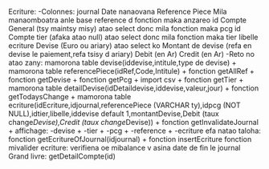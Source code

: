 Ecriture:
    -Colonnes:
        journal
        Date nanaovana 
        Reference Piece Mila manaomboatra anle base reference d fonction maka anzareo
        id Compte General (tsy maintsy misy) atao select donc mila fonction maka pcg
        id Compte tier (afaka atao null) atao select donc mila fonction maka tier
        libelle ecriture
        Devise (Euro ou ariary) atao select ko 
        Montant de devise (refa en devise le paiement,refa tsisy d ariary)
        Debit (en Ar)
        Credit (en Ar)
    -Reto no atao zany:
        mamorona table devise(iddevise,intitule,type de devise) +
        mamorona table referencePiece(idRef,Code,Intitule) +
        fonction getAllRef +
        fonction getDevise +
        fonction getPcg +
        import csv +
        fonction getTier +
        mamorona table detailDevise(idDetaildevise,iddevise,valeur,jour) +
        fonction getTodaysChange +
        mamorona table ecriture(idEcriture,idjournal,referencePiece (VARCHAR ty),idpcg (NOT NULL),idtier,libelle,iddevise default 1,montantDevise,Debit (taux change*Devise),Credit (taux change*Devise)) +
        fonction getInvalidateJournal +
        affichage:
            -devise +
            -tier +
            -pcg +
            -reference +
            -ecriture efa natao taloha:
                fonction getEcritureOfJournal(idjournal) +
        fonction insertEcriture 
        fonction mivalider ecriture:
            verifiena oe mibalance v
            asina date de fin le journal
Grand livre:
    getDetailCompte(id)
    
